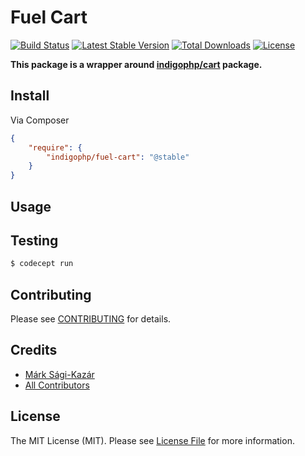 # Fuel Cart

[![Build Status](https://travis-ci.org/indigophp/fuel-cart.svg?branch=develop)](https://travis-ci.org/indigophp/fuel-cart)
[![Latest Stable Version](https://poser.pugx.org/indigophp/fuel-cart/v/stable.png)](https://packagist.org/packages/indigophp/fuel-cart)
[![Total Downloads](https://poser.pugx.org/indigophp/fuel-cart/downloads.png)](https://packagist.org/packages/indigophp/fuel-cart)
[![License](https://poser.pugx.org/indigophp/fuel-cart/license.png)](https://packagist.org/packages/indigophp/fuel-cart)

**This package is a wrapper around [indigophp/cart](https://github.com/indigophp/cart) package.**


## Install

Via Composer

``` json
{
    "require": {
        "indigophp/fuel-cart": "@stable"
    }
}
```


## Usage


## Testing

``` bash
$ codecept run
```


## Contributing

Please see [CONTRIBUTING](https://github.com/indigophp/fuel-cart/blob/develop/CONTRIBUTING.md) for details.


## Credits

- [Márk Sági-Kazár](https://github.com/sagikazarmark)
- [All Contributors](https://github.com/indigophp/fuel-cart/contributors)


## License

The MIT License (MIT). Please see [License File](https://github.com/indigophp/fuel-cart/blob/develop/LICENSE) for more information.
